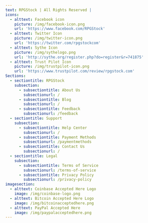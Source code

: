```yaml
---
text: RPGStock | All Rights Reserved |
icons:
  - alttext: Facebook icon
    picture: /img/facebook-icon.png
    url: 'https://www.facebook.com/RPGStock'
  - alttext: Twitter Icon
    picture: /img/twitter-icon.png
    url: 'https://twitter.com/rpgstockcom'
  - alttext: Sythe Icon
    picture: /img/sythelogo.png
    url: 'http://sythe.org/register.php?do=register&r=741875'
  - alttext: Trust Pilot Icon
    picture: /img/trustpilot-icon.png
    url: 'https://www.trustpilot.com/review/rpgstock.com'
Sections:
  - sectiontitle: RPGStock
    subsection:
      - subsectiontitle: About Us
        subsectionurl: /
      - subsectiontitle: Blog
        subsectionurl: /
      - subsectiontitle: Feedback
        subsectionurl: /feedback
  - sectiontitle: Support
    subsection:
      - subsectiontitle: Help Center
        subsectionurl: /
      - subsectiontitle: Payment Methods
        subsectionurl: /paymentmethods
      - subsectiontitle: Contact Us
        subsectionurl: /
  - sectiontitle: Legal
    subsection:
      - subsectiontitle: Terms of Service
        subsectionurl: /terms-of-service
      - subsectiontitle: Privacy Policy
        subsectionurl: /privacy-policy
imagesection:
  - alttext: Coinbase Accepted Here Logo
    image: /img/coinbase-logo.png
  - alttext: Bitcoin Accepted Here Logo
    image: /img/bitcoinacceptedhere.png
  - alttext: PayPal Accepted Here
    image: /img/paypalacceptedhere.png
---
```


